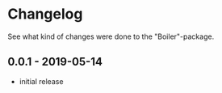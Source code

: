 # Changelog

See what kind of changes were done to the "Boiler"-package.

## 0.0.1 - 2019-05-14

- initial release
